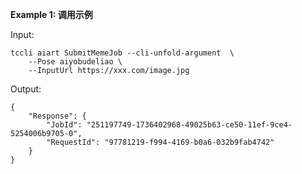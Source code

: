 **Example 1: 调用示例**



Input: 

```
tccli aiart SubmitMemeJob --cli-unfold-argument  \
    --Pose aiyobudeliao \
    --InputUrl https://xxx.com/image.jpg
```

Output: 
```
{
    "Response": {
        "JobId": "251197749-1736402968-49025b63-ce50-11ef-9ce4-5254006b9705-0",
        "RequestId": "97781219-f994-4169-b0a6-032b9fab4742"
    }
}
```

